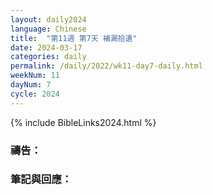 ```yaml
---
layout: daily2024
language: Chinese
title:  "第11週 第7天 補漏拾遺"
date: 2024-03-17
categories: daily
permalink: /daily/2022/wk11-day7-daily.html
weekNum: 11
dayNum: 7
cycle: 2024
---
```


{% include BibleLinks2024.html %}

### 禱告：

### 筆記與回應：
